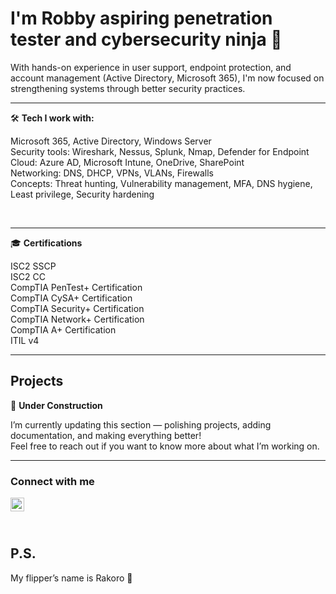 # I'm Robby aspiring penetration tester and cybersecurity ninja 🥷


With hands-on experience in user support, endpoint protection, and account management (Active Directory, Microsoft 365), I'm now focused on strengthening systems through better security practices.

---

🛠️ **Tech I work with:**

Microsoft 365, Active Directory, Windows Server  
Security tools: Wireshark, Nessus, Splunk, Nmap, Defender for Endpoint  
Cloud: Azure AD, Microsoft Intune, OneDrive, SharePoint  
Networking: DNS, DHCP, VPNs, VLANs, Firewalls  
Concepts: Threat hunting, Vulnerability management, MFA, DNS hygiene, Least privilege, Security hardening  

&nbsp;

---

🎓 **Certifications**

ISC2 SSCP  
ISC2 CC  
CompTIA PenTest+ Certification  
CompTIA CySA+ Certification  
CompTIA Security+ Certification  
CompTIA Network+ Certification  
CompTIA A+ Certification  
ITIL v4  
 

---

## Projects

🚧 **Under Construction**

I’m currently updating this section — polishing projects, adding documentation, and making everything better!  
Feel free to reach out if you want to know more about what I’m working on.


---

### Connect with me

[<img align="left" alt="RobertPatten | LinkedIn" width="22px" src="https://cdn.jsdelivr.net/npm/simple-icons@v3/icons/linkedin.svg" />][linkedin] &nbsp;&nbsp;

<br clear="left" />

[linkedin]: https://www.linkedin.com/in/robertwpatten/


## P.S.

My flipper’s name is Rakoro 🐬
